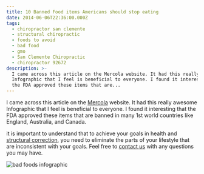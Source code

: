 ```yaml
---
title: 10 Banned Food items Americans should stop eating
date: 2014-06-06T22:36:00.000Z
tags:
  - chiropractor san clemente
  - structural chiropractic
  - foods to avoid
  - bad food
  - gmo
  - San Clemente Chiropractic
  - chiropractor 92672
description: >-
  I came across this article on the Mercola website. It had this really awesome
  Infographic that I feel is beneficial to everyone. I found it interesting that
  the FDA approved these items that are...
---
```

I came across this article on the [Mercola](http://www.mercola.com/infographics/10-banned-foods.htm?x_cid=20140605_infographiclink_facebookdoc "mercola") website. It had this really awesome Infographic that I feel is beneficial to everyone. I found it interesting that the FDA approved these items that are banned in many 1st world countries like England, Australia, and Canada.

it is important to understand that to achieve your goals in health and [structural correction](../why-structural-chiropractic.html "structural correction"), you need to eliminate the parts of your lifestyle that are inconsistent with your goals. Feel free to [contact us](../ask-doctor.html "contact us") with any questions you may have.

![bad foods infographic](img/banned-foods-infographic.jpg "bad foods infographic")